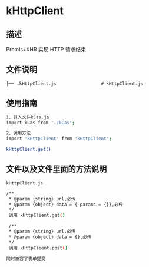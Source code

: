 # kHttpClient

## 描述

Promis+XHR 实现 HTTP 请求结束

## 文件说明

```shell
├── .kHttpClient.js                 # kHttpClient.js

```

## 使用指南

```bash
1、引入文件kCas.js
import kCas from './kCas';

2、调用方法
import 'kHttpClient' from 'kHttpClient';

kHttpClient.get()

```

## 文件以及文件里面的方法说明

`kHttpClient.js`

```bash
/**
 * @param {string} url,必传
 * @param {object} data = { params = {}},必传
 */
 调用 kHttpClient.get()

 /**
 * @param {string} url,必传
 * @param {object} data = {},必传
 */
 调用 kHttpClient.post()

同时兼容了表单提交

```
